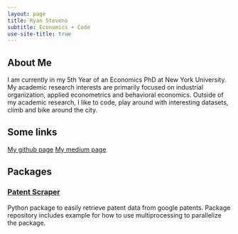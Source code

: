 ```yaml
---
layout: page
title: Ryan Stevens
subtitle: Economics + Code
use-site-title: true
---
```


## About Me

I am currently in my 5th Year of an Economics PhD at New York University. My academic research interests are primarily focused on industrial organization, applied econometrics and behavioral economics. Outside of my academic research, I like to code, play around with interesting datasets, climb and bike around the city.

## Some links

[My github page](https://github.com/ryanlstevens/)
[My medium page](https://medium.com/@ryan.louis.stevens)

## Packages

### [Patent Scraper](https://pypi.org/project/google-patent-scraper/)
Python package to easily retrieve patent data from google patents. Package repository includes example for how to use multiprocessing to parallelize the package. 

